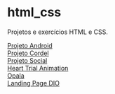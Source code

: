 # html_css
 Projetos e exercícios HTML  e CSS.

<a href="https://carvalholeandro.github.io/desafios_html_css/projeto_android/index.html">Projeto Android</a>
<br>
<a href="https://carvalholeandro.github.io/desafios_html_css/projeto_cordel/index.html">Projeto Cordel</a>
<br>
<a href="https://carvalholeandro.github.io/desafios_html_css/projeto_rede_social/index.html">Projeto Social</a> 
<br>
<a href="https://carvalholeandro.github.io/desafios_html_css/heart_trial_animation/index.html">Heart Trial Animation</a> 
<br>
<a href="https://carvalholeandro.github.io/desafios_html_css/opala/index.html">Opala</a>
<br>
<a href="https://carvalholeandro.github.io/desafios_html_css/landing_page_dio/index.html">Landing Page DIO</a>
 
